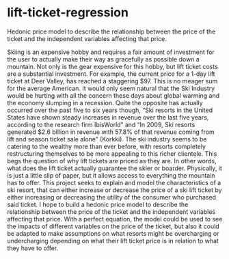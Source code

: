 lift-ticket-regression
======================

Hedonic price model to describe the relationship between the price of the ticket and the independent variables affecting that price.

Skiing is an expensive hobby and requires a fair amount of investment for the user to actually make their way as gracefully as possible down a mountain. Not only is the gear expensive for this hobby, but lift ticket costs are a substantial investment. For example, the current price for a 1-day lift ticket at Deer Valley, has reached a staggering $97. This is no meager sum for the average American. It would only seem natural that the Ski Industry would be hurting with all the concern these days about global warming and the economy slumping in a recession. Quite the opposite has actually occurred over the past five to six years though, “Ski resorts in the United States have shown steady increases in revenue over the last five years, according to the research firm IbisWorld” and “In 2009, Ski resorts generated $2.6 billion in revenue with 57.8% of that revenue coming from lift and season ticket sale alone” (Korkki). The ski industry seems to be catering to the wealthy more than ever before, with resorts completely restructuring themselves to be more appealing to this richer clientele. This begs the question of why lift tickets are priced as they are. In other words, what does the lift ticket actually guarantee the skier or boarder. Physically, it is just a little slip of paper, but it allows access to everything the mountain has to offer. This project seeks to explain and model the characteristics of a ski resort, that can either increase or decrease the price of a ski lift ticket by either increasing or decreasing the utility of the consumer who purchased said ticket. I hope to build a hedonic price model to describe the relationship between the price of the ticket and the independent variables affecting that price. With a perfect equation, the model could be used to see the impacts of different variables on the price of the ticket, but also it could be adapted to make assumptions on what resorts might be overcharging or undercharging depending on what their lift ticket price is in relation to what they have to offer.
